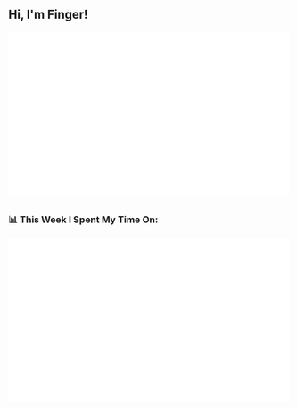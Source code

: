 <h2> Hi, I'm Finger!</h2>

<img align="right" src="https://raw.githubusercontent.com/spianmo/github-stats/master/generated/overview.svg#gh-light-mode-only">

<!-- <img align="right" height="160em" src="https://github-readme-stats-eight-theta.vercel.app/api/top-langs/?username=spianmo&layout=compact&langs_count=8&theme=algolia"/>	 -->
	
```go
package main

type Me struct {
	Name   string
	Job    string
	Code   string
	Skills string
}

func main() {
	me := &Me{
		Name:   "Finger",
		Job:    "Client-side Engineer",
		Code:   "Java and C++ and Others",
		Skills: "Android Security NLP ^o^",
	}
	_ = me
}
```


<h3>📊 This Week I Spent My Time On:</h3>
<img align='right' src="https://raw.githubusercontent.com/spianmo/github-stats/master/generated/languages.svg#gh-light-mode-only">

<!--START_SECTION:waka-->

```txt
Java                   9 hrs 22 mins   ███████████████▓░░░░░░░░░   62.92 %
C++                    2 hrs 16 mins   ███▓░░░░░░░░░░░░░░░░░░░░░   15.24 %
ObjectiveC             40 mins         █░░░░░░░░░░░░░░░░░░░░░░░░   04.48 %
XML                    38 mins         █░░░░░░░░░░░░░░░░░░░░░░░░   04.35 %
Java Properties        18 mins         ▓░░░░░░░░░░░░░░░░░░░░░░░░   02.06 %
```

<!--END_SECTION:waka-->

